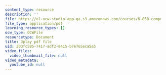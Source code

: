 ```yaml
---
content_type: resource
description: ''
file: https://ol-ocw-studio-app-qa.s3.amazonaws.com/courses/6-858-computer-systems-security-fall-2014/203fc5857417adf28415b7e765eca5ab_OgGTJIgNewE.pdf
file_type: application/pdf
learning_resource_types: []
ocw_type: OCWFile
resourcetype: Document
title: 3play pdf file
uid: 203fc585-7417-adf2-8415-b7e765eca5ab
video_files:
  video_thumbnail_file: null
video_metadata:
  youtube_id: null
---
```


